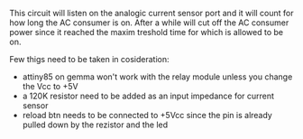 This circuit will listen on the analogic current sensor port and it will count for how long the AC consumer is on.
After a while will cut off the AC consumer power since it reached the maxim treshold time for which is allowed to be on.

Few thigs need to be taken in cosideration:
  - attiny85 on gemma won't work with the relay module unless you change the Vcc to +5V
  - a 120K resistor need to be added as an input impedance for current sensor
  - reload btn needs to be connected to +5Vcc since the pin is already pulled down by the rezistor and the led
  
